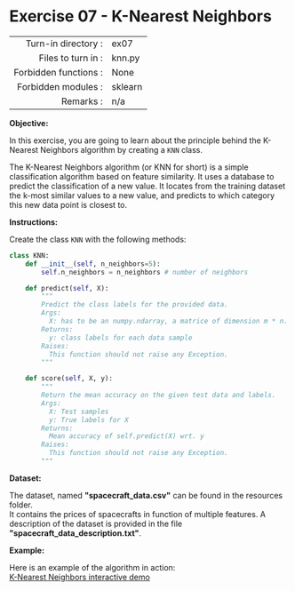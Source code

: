 # Exercise 07 - K-Nearest Neighbors

|                         |                     |
| -----------------------:| ------------------- |
|   Turn-in directory :   |  ex07               |
|   Files to turn in :    |  knn.py             |
|   Forbidden functions : |  None               |
|   Forbidden modules :   |  sklearn            |
|   Remarks :             |  n/a                |


**Objective:**

In this exercise, you are going to learn about the principle behind the K-Nearest Neighbors algorithm by creating a `KNN` class.  

The K-Nearest Neighbors algorithm (or KNN for short) is a simple classification algorithm based on feature similarity. It uses a database to predict the classification of a new value. It locates from the training dataset the k-most similar values to a new value, and predicts to which category this new data point is closest to.  

**Instructions:**

Create the class `KNN` with the following methods:  

```python
class KNN:
    def __init__(self, n_neighbors=5):
        self.n_neighbors = n_neighbors # number of neighbors

    def predict(self, X):
        """
        Predict the class labels for the provided data.
        Args:
          X: has to be an numpy.ndarray, a matrice of dimension m * n.
        Returns:
          y: class labels for each data sample
        Raises:
          This function should not raise any Exception.
        """

    def score(self, X, y):
        """
        Return the mean accuracy on the given test data and labels.
        Args:
          X: Test samples
          y: True labels for X
        Returns:
          Mean accuracy of self.predict(X) wrt. y
        Raises:
          This function should not raise any Exception.
        """
```

**Dataset:**

The dataset, named __"spacecraft_data.csv"__ can be found in the resources folder.  
It contains the prices of spacecrafts in function of multiple features. A description of the dataset is provided in the file __"spacecraft_data_description.txt"__.  

**Example:**

Here is an example of the algorithm in action:  
[K-Nearest Neighbors interactive demo](http://vision.stanford.edu/teaching/cs231n-demos/knn/)
